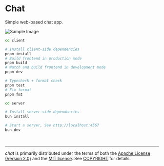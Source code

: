 Chat
========
Simple web-based chat app.

![Sample Image]

```bash
cd client

# Install client-side dependencies
pnpm install
# Build frontend in production mode
pnpm build
# Watch and build frontend in development mode
pnpm dev

# Typecheck + format check
pnpm test
# Fix format
pnpm fmt
```
```bash
cd server

# Install server-side dependencies
bun install

# Start a server, See http://localhost:4567
bun dev
```

&nbsp;

--------
*chat* is primarily distributed under the terms of both the [Apache License
(Version 2.0)] and the [MIT license]. See [COPYRIGHT] for details.

[Sample Image]: https://i.hyeon.me/chat/sample.png
[Apache License (Version 2.0)]: LICENSE-APACHE
[MIT license]: LICENSE-MIT
[COPYRIGHT]: COPYRIGHT
